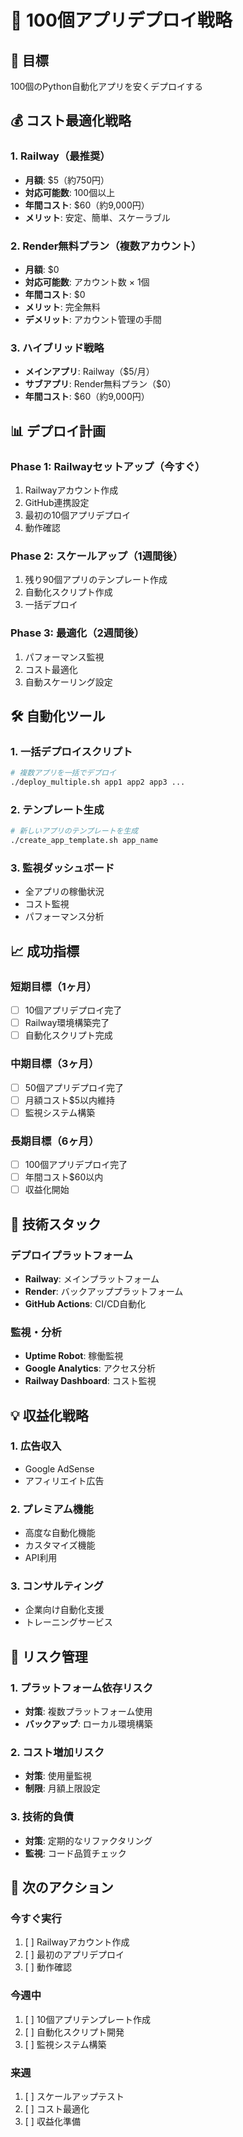 # 🚀 100個アプリデプロイ戦略

## 🎯 目標
100個のPython自動化アプリを安くデプロイする

## 💰 コスト最適化戦略

### 1. Railway（最推奨）
- **月額**: $5（約750円）
- **対応可能数**: 100個以上
- **年間コスト**: $60（約9,000円）
- **メリット**: 安定、簡単、スケーラブル

### 2. Render無料プラン（複数アカウント）
- **月額**: $0
- **対応可能数**: アカウント数 × 1個
- **年間コスト**: $0
- **メリット**: 完全無料
- **デメリット**: アカウント管理の手間

### 3. ハイブリッド戦略
- **メインアプリ**: Railway（$5/月）
- **サブアプリ**: Render無料プラン（$0）
- **年間コスト**: $60（約9,000円）

## 📊 デプロイ計画

### Phase 1: Railwayセットアップ（今すぐ）
1. Railwayアカウント作成
2. GitHub連携設定
3. 最初の10個アプリデプロイ
4. 動作確認

### Phase 2: スケールアップ（1週間後）
1. 残り90個アプリのテンプレート作成
2. 自動化スクリプト作成
3. 一括デプロイ

### Phase 3: 最適化（2週間後）
1. パフォーマンス監視
2. コスト最適化
3. 自動スケーリング設定

## 🛠️ 自動化ツール

### 1. 一括デプロイスクリプト
```bash
# 複数アプリを一括でデプロイ
./deploy_multiple.sh app1 app2 app3 ...
```

### 2. テンプレート生成
```bash
# 新しいアプリのテンプレートを生成
./create_app_template.sh app_name
```

### 3. 監視ダッシュボード
- 全アプリの稼働状況
- コスト監視
- パフォーマンス分析

## 📈 成功指標

### 短期目標（1ヶ月）
- [ ] 10個アプリデプロイ完了
- [ ] Railway環境構築完了
- [ ] 自動化スクリプト完成

### 中期目標（3ヶ月）
- [ ] 50個アプリデプロイ完了
- [ ] 月額コスト$5以内維持
- [ ] 監視システム構築

### 長期目標（6ヶ月）
- [ ] 100個アプリデプロイ完了
- [ ] 年間コスト$60以内
- [ ] 収益化開始

## 🔧 技術スタック

### デプロイプラットフォーム
- **Railway**: メインプラットフォーム
- **Render**: バックアッププラットフォーム
- **GitHub Actions**: CI/CD自動化

### 監視・分析
- **Uptime Robot**: 稼働監視
- **Google Analytics**: アクセス分析
- **Railway Dashboard**: コスト監視

## 💡 収益化戦略

### 1. 広告収入
- Google AdSense
- アフィリエイト広告

### 2. プレミアム機能
- 高度な自動化機能
- カスタマイズ機能
- API利用

### 3. コンサルティング
- 企業向け自動化支援
- トレーニングサービス

## 🚨 リスク管理

### 1. プラットフォーム依存リスク
- **対策**: 複数プラットフォーム使用
- **バックアップ**: ローカル環境構築

### 2. コスト増加リスク
- **対策**: 使用量監視
- **制限**: 月額上限設定

### 3. 技術的負債
- **対策**: 定期的なリファクタリング
- **監視**: コード品質チェック

## 📝 次のアクション

### 今すぐ実行
1. [ ] Railwayアカウント作成
2. [ ] 最初のアプリデプロイ
3. [ ] 動作確認

### 今週中
1. [ ] 10個アプリテンプレート作成
2. [ ] 自動化スクリプト開発
3. [ ] 監視システム構築

### 来週
1. [ ] スケールアップテスト
2. [ ] コスト最適化
3. [ ] 収益化準備 